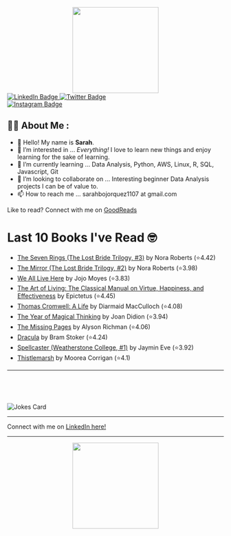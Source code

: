 
<div id="header" align="center">
  <img src="https://media.giphy.com/media/h8mSIeTWzDFooj3hgT/giphy.gif" width="200"/>
</div>

<div id="badges">
  <a href="https://www.linkedin.com/in/sarahjbojorquez/">
    <img src="https://img.shields.io/badge/LinkedIn-blue?style=for-the-badge&logo=linkedin&logoColor=white" alt="LinkedIn Badge"/>
  </a>

  <a href="https://twitter.com/Sarahjbojorquez">
    <img src="https://img.shields.io/badge/Twitter-green?style=for-the-badge&logo=twitter&logoColor=white" alt="Twitter Badge"/>
  </a>
</div>

 <a href="https://www.instagram.com/sarahjbojorquez/">
    <img src="https://img.shields.io/badge/Instagram-blueviolet?style=for-the-badge&logo=Instagram&logoColor=white" alt="Instagram Badge"/>
  </a>
<div></div>
<div></div>

## :woman_technologist: About Me :

- 👋 Hello!  My name is **Sarah**.
- 👀 I’m interested in ... *Everything!* I love to learn new things and enjoy learning for the sake of learning.
- 🌱 I’m currently learning ... Data Analysis, Python, AWS, Linux, R, SQL, Javascript, Git
- 💞️ I’m looking to collaborate on ... Interesting beginner Data Analysis projects I can be of value to.
- 📫 How to reach me ... sarahbojorquez1107 at gmail.com

Like to read? Connect with me on <a href="https://www.goodreads.com/user/show/97230998-sarah-bojorquez-lopez">GoodReads</a>
<div></div>
<div></div>

# Last 10 Books I've Read 🤓
<!-- GOODREADS-LIST:START -->
- [The Seven Rings (The Lost Bride Trilogy, #3)](https://www.goodreads.com/review/show/7936476451?utm_medium=api&utm_source=rss) by Nora Roberts (⭐️4.42)
- [The Mirror (The Lost Bride Trilogy, #2)](https://www.goodreads.com/review/show/7936476211?utm_medium=api&utm_source=rss) by Nora Roberts (⭐️3.98)
- [We All Live Here](https://www.goodreads.com/review/show/7170278362?utm_medium=api&utm_source=rss) by Jojo Moyes (⭐️3.83)
- [The Art of Living: The Classical Manual on Virtue, Happiness, and Effectiveness](https://www.goodreads.com/review/show/7925513477?utm_medium=api&utm_source=rss) by Epictetus (⭐️4.45)
- [Thomas Cromwell: A Life](https://www.goodreads.com/review/show/7920242980?utm_medium=api&utm_source=rss) by Diarmaid MacCulloch (⭐️4.08)
- [The Year of Magical Thinking](https://www.goodreads.com/review/show/7917219903?utm_medium=api&utm_source=rss) by Joan Didion (⭐️3.94)
- [The Missing Pages](https://www.goodreads.com/review/show/7917211667?utm_medium=api&utm_source=rss) by Alyson Richman (⭐️4.06)
- [Dracula](https://www.goodreads.com/review/show/7917211550?utm_medium=api&utm_source=rss) by Bram Stoker (⭐️4.24)
- [Spellcaster (Weatherstone College, #1)](https://www.goodreads.com/review/show/7917206934?utm_medium=api&utm_source=rss) by Jaymin Eve (⭐️3.92)
- [Thistlemarsh](https://www.goodreads.com/review/show/7917206063?utm_medium=api&utm_source=rss) by Moorea Corrigan (⭐️4.1)
<!-- GOODREADS-LIST:END -->

---

<p>&nbsp;</p>
<p>&nbsp;</p>

<img src="https://readme-jokes.vercel.app/api?hideBorder&theme=cobalt&qColor=%23944bcc&aColor=%23bbdb51" alt="Jokes Card" />
<div></div>
<div></div>

---

Connect with me on [LinkedIn here!](https://www.linkedin.com/in/sarahjbojorquez/)


---

<div align="center">
  <img src="https://media.giphy.com/media/dU6iSeuBBsN9OpTg5P/giphy.gif" width="200"/>
</div>
